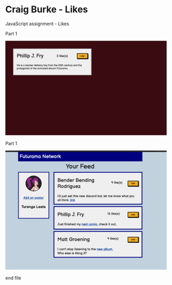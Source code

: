 # Craig Burke - Likes

JavaScript assignment - Likes

Part 1

![Part 1](./images/Likes_part1.png)

Part 1

![Part 2](./images/Likes_part2.png)

end file
